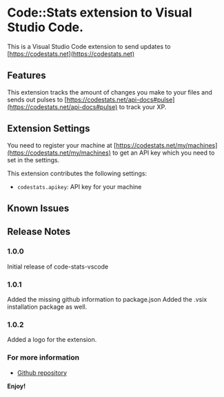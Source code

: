 # Code::Stats extension to Visual Studio Code.

This is a Visual Studio Code extension to send updates to [https://codestats.net](https://codestats.net)

## Features

This extension tracks the amount of changes you make to your files and sends out pulses to [https://codestats.net/api-docs#pulse](https://codestats.net/api-docs#pulse) to track your XP.

## Extension Settings

You need to register your machine at [https://codestats.net/my/machines](https://codestats.net/my/machines) to get an API key which you need to set in the settings.

This extension contributes the following settings:

* `codestats.apikey`: API key for your machine

## Known Issues

## Release Notes

### 1.0.0

Initial release of code-stats-vscode

### 1.0.1

Added the missing github information to package.json
Added the .vsix installation package as well.

### 1.0.2

Added a logo for the extension.

### For more information

* [Github repository](https://github.com/riussi/code-stats-vscode)

**Enjoy!**